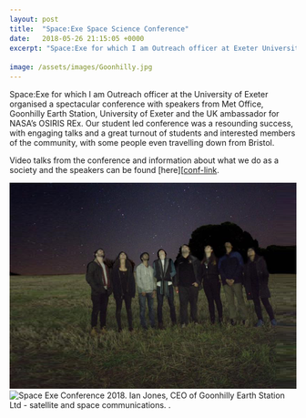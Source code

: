 ```yaml
---
layout: post
title:  "Space:Exe Space Science Conference"
date:   2018-05-26 21:15:05 +0000
excerpt: "Space:Exe for which I am Outreach officer at Exeter University organised a spectacular conference with speakers from Met Office, Goonhilly Earth Station & UK ambassador for NASA’s OSIRIS REx."

image: /assets/images/Goonhilly.jpg
---
```

Space:Exe for which I am Outreach officer at the University of Exeter organised a spectacular conference with speakers from Met Office, Goonhilly Earth Station, University of Exeter and the UK ambassador for NASA’s OSIRIS REx.
Our student led conference was a resounding success, with engaging talks and a great turnout of students and interested members of the community, with some people even travelling down from Bristol.

Video talks from the conference and information about what we do as a society and the speakers can be found [here][[conf-link].
 


![Myself and the team at a stargazing social.](/assets/images/SpaceExeStarGaze.png)
![Space Exe Conference 2018. Ian Jones, CEO of Goonhilly Earth Station Ltd - satellite and space communications.
.](/assets/images/Goonhilly.jpg)



[conf-link]: https://spaceexe.org/conf/2018/

